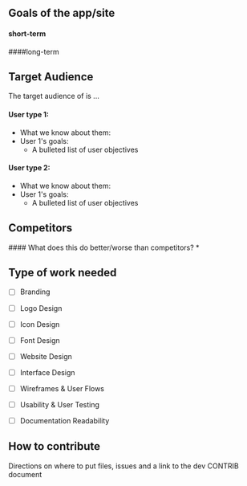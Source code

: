 ## Goals of the app/site
#### short-term
####long-term

## Target Audience
The target audience of <REPO> is ...

#### User type 1:
* What we know about them: <A short statement about the user>
* User 1's goals:
    * A bulleted list of user objectives

#### User type 2:
* What we know about them: <A short statement about the user>
* User 1's goals:
    * A bulleted list of user objectives

## Competitors
<List other apps that serve this segment and this need>
#### What does this do better/worse than competitors?
* <bulleted list of pros and cons of the competition>

## Type of work needed

- [ ] Branding
- [ ] Logo Design
- [ ] Icon Design
- [ ] Font Design
- [ ] Website Design
- [ ] Interface Design
- [ ] Wireframes & User Flows
- [ ] Usability & User Testing
- [ ] Documentation Readability



## How to contribute
Directions on where to put files, issues and a link to the dev CONTRIB document